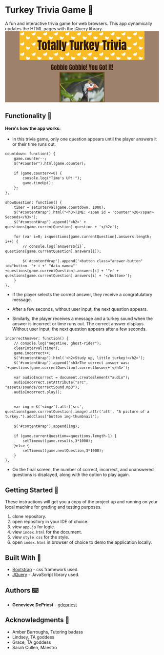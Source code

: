 # Turkey Trivia Game 🍗
A fun and interactive trivia game for web browsers. This app dynamically updates the HTML pages with the jQuery library.
<img src="assets/images/gameImage.png" alt="screen capture of game">

## Functionality 💪
#### Here's how the app works: 

* In this trivia game, only one question appears until the player answers it or their time runs out.

```
countdown: function() {
    game.counter--;
    $("#counter").html(game.counter);

    if (game.counter<=0) {
        console.log("Time's UP!!");
        game.timeUp();
    };
},

showQuestion: function() {
    timer = setInterval(game.countdown, 1000);
    $("#contentWrap").html("<h3>TIME: <span id = 'counter'>20</span> Seconds</h3>");
    $("#contentWrap").append('<h2>' + questions[game.currentQuestion].question + '</h2>');

    for (var i=0; i<questions[game.currentQuestion].answers.length; i++) {
        // console.log(`answers${i}`, questions[game.currentQuestion].answers[i]);
        
        $('#contentWrap').append('<button class="answer-button" id="button- '+ i +' "data-name="' +questions[game.currentQuestion].answers[i] + '">' + questions[game.currentQuestion].answers[i] + '</button>');
    }
},
```
* If the player selects the correct answer, they receive a congratulatory message. 

* After a few seconds, without user input, the next question appears.

* Similarly, the player receives a message and a turkey sound when the answer is incorrect or time runs out.  The correct answer displays. Without user input, the next question appears after a few seconds.

```
incorrectAnswer: function() {
    // console.log("negative, ghost-rider");
    clearInterval(timer);
    game.incorrect++;
    $("#contentWrap").html('<h2>Study up, little turkey!</h2>');
    $('#contentWrap').append('<h3>The correct answer was: '+questions[game.currentQuestion].correctAnswer+'</h3>');

    var audioIncorrect = document.createElement("audio");
    audioIncorrect.setAttribute("src", "assets/sounds/correctSound.mp3");
    audioIncorrect.play();


    var img = $('<img>').attr('src', questions[game.currentQuestion].image).attr('alt', "A picture of a turkey.").addClass("button img-thumbnail");

    $('#contentWrap').append(img); 

    if (game.currentQuestion==questions.length-1) {
        setTimeout(game.results,3*1000);
    }else {
        setTimeout(game.nextQuestion,3*1000);
    }
},
```

* On the final screen, the number of correct, incorrect, and unanswered questions is displayed, along with the option to play again.

## Getting Started 🏁

These instructions will get you a copy of the project up and running on your local machine for grading and testing purposes. 

1. clone repository. 
2. open repository in your IDE of choice.
3. view `app.js` for logic.
4. view `index.html` for the document.
5. view `style.css` for the style.
6. open `index.html` in browser of choice to demo the application locally.


## Built With 🔧

* [Bootstrap](https://getbootstrap.com/) - css framework used.
* [JQuery](https://cdnjs.cloudflare.com/ajax/libs/jquery/3.2.1/jquery.min.js) - JavaScript library used.


## Authors ⌨️

* **Genevieve DePriest** - [gdepriest](https://github.com/gdepriest)

## Acknowledgments 🌟

* Amber Burroughs, Tutoring badass
* Lindsey, TA goddess
* Grace, TA goddess
* Sarah Cullen, Maestro
